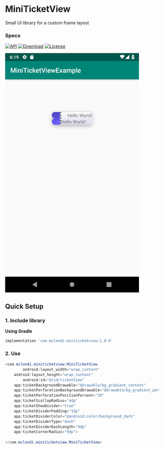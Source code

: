 # MiniTicketView
Small UI library for a custom frame layout

### Specs
[![API](https://img.shields.io/badge/API-21%2B-brightgreen.svg?style=flat)](https://android-arsenal.com/api?level=21)
[![Download](https://api.bintray.com/packages/mclondi/android/MiniTicketView/images/download.svg)](https://bintray.com/mclondi/android/MiniTicketView/_latestVersion)
[![License](https://img.shields.io/badge/license-Apache%202.0-blue.svg)](https://github.com/vipulasri/Timeline-View/blob/master/LICENSE)

<img src="https://github.com/MClondi/MiniTicketView/blob/master/art/img.png" width="436" height="776">

## Quick Setup

### 1. Include library

**Using Gradle**

``` gradle
implementation 'com.mclondi:miniticketview:1.0.0'
```

### 2. Use

``` java
<com.mclondi.miniticketview.MiniTicketView
        android:layout_width="wrap_content"
	android:layout_height="wrap_content"
        android:id="@+id/ticketView"
	app:ticketBackgroundDrawable="@drawable/bg_gradient_content"
	app:ticketPerforationBackgroundDrawable="@drawable/bg_gradient_perforation"
	app:ticketPerforationPositionPercent="20"
	app:ticketScallopRadius="4dp"
	app:ticketShowDivider="true"
	app:ticketDividerPadding="1dp"
	app:ticketDividerColor="@android:color/background_dark"
	app:ticketDividerType="dash"
	app:ticketDividerDashLength="4dp"
	app:ticketCornerRadius="9dp">
		
</com.mclondi.miniticketview.MiniTicketView>
```
